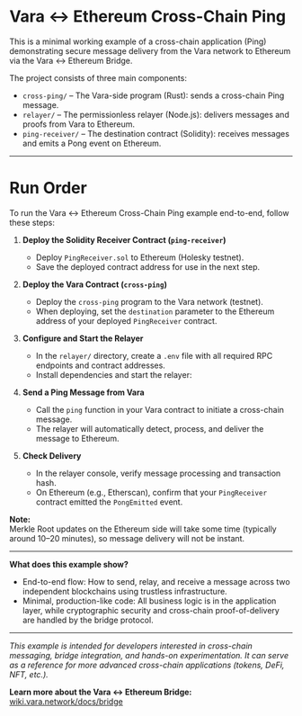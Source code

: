 # Vara ↔ Ethereum Cross-Chain Ping

This is a minimal working example of a cross-chain application (Ping) demonstrating secure message delivery from the Vara network to Ethereum via the Vara ↔ Ethereum Bridge.

The project consists of three main components:

- `cross-ping/` – The Vara-side program (Rust): sends a cross-chain Ping message.
- `relayer/` – The permissionless relayer (Node.js): delivers messages and proofs from Vara to Ethereum.
- `ping-receiver/` – The destination contract (Solidity): receives messages and emits a Pong event on Ethereum.

---

# Run Order

To run the Vara ↔ Ethereum Cross-Chain Ping example end-to-end, follow these steps:

1. **Deploy the Solidity Receiver Contract (`ping-receiver`)**
   - Deploy `PingReceiver.sol` to Ethereum (Holesky testnet).
   - Save the deployed contract address for use in the next step.

2. **Deploy the Vara Contract (`cross-ping`)**
   - Deploy the `cross-ping` program to the Vara network (testnet).
   - When deploying, set the `destination` parameter to the Ethereum address of your deployed `PingReceiver` contract.

3. **Configure and Start the Relayer**
   - In the `relayer/` directory, create a `.env` file with all required RPC endpoints and contract addresses.
   - Install dependencies and start the relayer:

4. **Send a Ping Message from Vara**
   - Call the `ping` function in your Vara contract to initiate a cross-chain message.
   - The relayer will automatically detect, process, and deliver the message to Ethereum.

5. **Check Delivery**
   - In the relayer console, verify message processing and transaction hash.
   - On Ethereum (e.g., Etherscan), confirm that your `PingReceiver` contract emitted the `PongEmitted` event.


**Note:**  
Merkle Root updates on the Ethereum side will take some time (typically around 10–20 minutes), so message delivery will not be instant.

---

**What does this example show?**
- End-to-end flow: How to send, relay, and receive a message across two independent blockchains using trustless infrastructure.
- Minimal, production-like code: All business logic is in the application layer, while cryptographic security and cross-chain proof-of-delivery are handled by the bridge protocol.

---

_This example is intended for developers interested in cross-chain messaging, bridge integration, and hands-on experimentation. It can serve as a reference for more advanced cross-chain applications (tokens, DeFi, NFT, etc.)._

**Learn more about the Vara ↔ Ethereum Bridge:**  
[wiki.vara.network/docs/bridge](https://wiki.vara.network/docs/bridge)